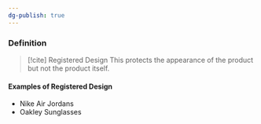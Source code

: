 ```yaml
---
dg-publish: true
---
```



### Definition
>[!cite] Registered Design
>This protects the appearance of the product but not the product itself.

#### Examples of Registered Design
- Nike Air Jordans
- Oakley Sunglasses